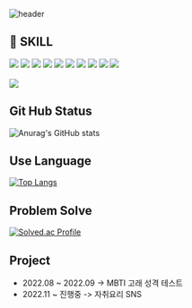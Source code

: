 ![header](https://capsule-render.vercel.app/api?type=wave&color=auto&height=300&section=header&text=YGO&fontSize=90)

## 🤔 SKILL
<div>
  <img src="https://img.shields.io/badge/C-A8B9CC?style=flat&logo=C&logoColor=white"/>
  <img src="https://img.shields.io/badge/C++-00599C?style=flat&logo=C++&logoColor=white"/>
  <img src="https://img.shields.io/badge/HTML5-E34F26?style=flat&logo=HTML5&logoColor=white"/>
  <img src="https://img.shields.io/badge/Spring-6DB33F?style=flat&logo=Spring&logoColor=white"/>
  <img src="https://img.shields.io/badge/Spring Boot-6DB33F?style=flat&logo=Spring Boot&logoColor=white"/>
  <img src="https://img.shields.io/badge/Spring Security-6DB33F?style=flat&logo=Spring Security&logoColor=white"/>
  <img src="https://img.shields.io/badge/JUnit5-25A162?style=flat&logo=JUnit5&logoColor=white"/>
  <img src="https://img.shields.io/badge/MySQL-4479A1?style=flat&logo=MySQL&logoColor=white"/>
  <img src="https://img.shields.io/badge/Redis-DC382D?style=flat&logo=Redis&logoColor=white"/>
  <img src="https://img.shields.io/badge/Docker-2496ED?style=flat&logo=Docker&logoColor=white"/>
</div>
<br>
<div>
  <img src="https://img.shields.io/badge/IntelliJ IDEA-000000?style=flat&logo=IntelliJ IDEA&logoColor=white"/>
</div>

## Git Hub Status
![Anurag's GitHub stats](https://github-readme-stats.vercel.app/api?username=yungwangoh&show_icons=true&theme=radical)

## Use Language
[![Top Langs](https://github-readme-stats.vercel.app/api/top-langs/?username=yungwangoh&layout=compact)](https://github.com/anuraghazra/github-readme-stats)

## Problem Solve
[![Solved.ac Profile](http://mazassumnida.wtf/api/v2/generate_badge?boj=qkfks1234)](https://solved.ac/qkfks1234/)

## Project
- 2022.08 ~ 2022.09 -> MBTI 고래 성격 테스트
- 2022.11 ~ 진행중 -> 자취요리 SNS
<!--
**yungwangoh/yungwangoh** is a ✨ _special_ ✨ repository because its `README.md` (this file) appears on your GitHub profile.

Here are some ideas to get you started:

- 🔭 I’m currently working on ...
- 🌱 I’m currently learning ...
- 👯 I’m looking to collaborate on ...
- 🤔 I’m looking for help with ...
- 💬 Ask me about ...
- 📫 How to reach me: ...
- 😄 Pronouns: ...
- ⚡ Fun fact: ...
-->
